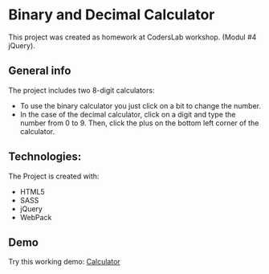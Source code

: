 # Binary and Decimal Calculator

This project was created as homework at CodersLab workshop. (Modul #4 jQuery).

## General info

The project includes two 8-digit calculators:

* To use the binary calculator you just click on a bit to change the number.
* In the case of the decimal calculator, click on a digit and type the number from 0 to 9. Then, click the plus on the bottom left corner of the calculator.

## Technologies:

The Project is created with:

* HTML5
* SASS
* jQuery
* WebPack

## Demo

Try this working demo: [Calculator](https://rso21.github.io/Bin-Dec-Calculator/)





